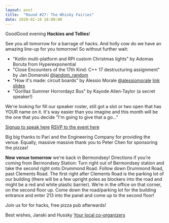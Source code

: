 ```yaml
---
layout: post
title:  "Round #27: The Whisky Fairies"
date: 2020-02-18 18:00:00
---
```

GoodGood evening **Hackies and Tellies**!

See you all tomorrow for a barrage of hacks. And holly cow do we have an amazing line-up for you tomorrow! So without further wait:

- "Kotlin multi-platform and RPI custom Christmas lights" by Adomas Boruta from Hyperexponential
- "Close Encounters of the 17th Kind: C++ 17 destructuring assignment" by Jan Domanski [@jandom_random](https://twitter.com/jandom_random)
- "How it's made: circuit boards" by Alessio Morale [@alessiomorale](https://twitter.com/alessiomorale) [link](https://alessiomorale.com/wordpress/2020/02/03/unav2-integrated-board-prototype/) [slides](https://docs.google.com/presentation/d/12NtWv6OOsLVI-2EmQ7dXkHSJaShr8cJvS9e1JH1Eq24/edit?usp=sharing)
- "Gorillaz Summer Horrordayz Bus" by Kayode Allen-Taylor (a secret speaker!)

We're looking for fill our speaker roster, still got a slot or two open that has YOUR name on it. It's way easier than you imagine and this month will be the one that you decide "I'm going to give that a go..."

[Signup to speak here](https://goo.gl/forms/34zs7dEoOetKNJe93)
[RSVP to the event here](https://www.meetup.com/London-Hack-and-Tell/events/nqzsnrybcdbxb/)

Big big thanks to Pari and the Engineering Company for providing the venue.
Equally, massive massive thank you to Peter Chen for sponsoring the pizzas!

**New venue tomorrow** we're back in Bermondsey!
Directions if you’re coming from Bermondsey Station: Turn right out of Bermondsey station and take the second right onto Drummond Road. Follow down Drummond Road, past Clements Road. The first right after Clements Road is the parking lot of our building (there will be a few upright poles as blockers into the road and might be a red and white plastic barrier). We’re in the office on that corner, on the second floor up. Come down the road/parking lot for the building entrance and enter 213 into the panel and come up to the second floor!

Join us for for hacks, free pizza pub afterwards!

Best wishes,
Janski and Hussky
[Your local co-organizers](https://twitter.com/LndHackAndTell)
